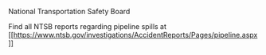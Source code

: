 National Transportation Safety Board

Find all NTSB reports regarding pipeline spills at [[https://www.ntsb.gov/investigations/AccidentReports/Pages/pipeline.aspx]]